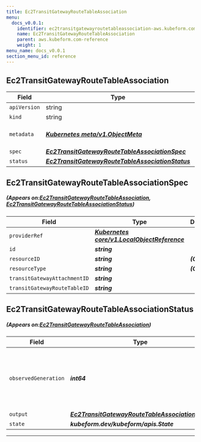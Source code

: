```yaml
---
title: Ec2TransitGatewayRouteTableAssociation
menu:
  docs_v0.0.1:
    identifier: ec2transitgatewayroutetableassociation-aws.kubeform.com
    name: Ec2TransitGatewayRouteTableAssociation
    parent: aws.kubeform.com-reference
    weight: 1
menu_name: docs_v0.0.1
section_menu_id: reference
---
```


## Ec2TransitGatewayRouteTableAssociation
| Field | Type | Description |
| ------ | ----- | ----------- |
| `apiVersion` | string | `aws.kubeform.com/v1alpha1` |
|    `kind` | string | `Ec2TransitGatewayRouteTableAssociation` |
| `metadata` | ***[Kubernetes meta/v1.ObjectMeta](https://kubernetes.io/docs/reference/generated/kubernetes-api/v1.13/#objectmeta-v1-meta)***|Refer to the Kubernetes API documentation for the fields of the `metadata` field.|
| `spec` | ***[Ec2TransitGatewayRouteTableAssociationSpec](#Ec2TransitGatewayRouteTableAssociationSpec)***||
| `status` | ***[Ec2TransitGatewayRouteTableAssociationStatus](#Ec2TransitGatewayRouteTableAssociationStatus)***||
## Ec2TransitGatewayRouteTableAssociationSpec
##### (Appears on:[Ec2TransitGatewayRouteTableAssociation](#Ec2TransitGatewayRouteTableAssociation), [Ec2TransitGatewayRouteTableAssociationStatus](#Ec2TransitGatewayRouteTableAssociationStatus))
| Field | Type | Description |
| ------ | ----- | ----------- |
| `providerRef` | ***[Kubernetes core/v1.LocalObjectReference](https://kubernetes.io/docs/reference/generated/kubernetes-api/v1.13/#localobjectreference-v1-core)***||
| `id` | ***string***||
| `resourceID` | ***string***| ***(Optional)*** |
| `resourceType` | ***string***| ***(Optional)*** |
| `transitGatewayAttachmentID` | ***string***||
| `transitGatewayRouteTableID` | ***string***||
## Ec2TransitGatewayRouteTableAssociationStatus
##### (Appears on:[Ec2TransitGatewayRouteTableAssociation](#Ec2TransitGatewayRouteTableAssociation))
| Field | Type | Description |
| ------ | ----- | ----------- |
| `observedGeneration` | ***int64***| ***(Optional)*** Resource generation, which is updated on mutation by the API Server.|
| `output` | ***[Ec2TransitGatewayRouteTableAssociationSpec](#Ec2TransitGatewayRouteTableAssociationSpec)***| ***(Optional)*** |
| `state` | ***kubeform.dev/kubeform/apis.State***| ***(Optional)*** |
---
